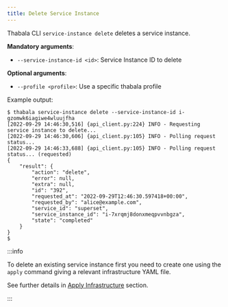 ```yaml
---
title: Delete Service Instance
---
```


Thabala CLI `service-instance delete` deletes a service instance.

**Mandatory arguments**:

* `--service-instance-id <id>`: Service Instance ID to delete

**Optional arguments**:

* `--profile <profile>`: Use a specific thabala profile

Example output:

```shell
$ thabala service-instance delete --service-instance-id i-gzomwk6iagiwe4wluujfha
[2022-09-29 14:46:30,516] {api_client.py:224} INFO - Requesting service instance to delete...
[2022-09-29 14:46:30,606] {api_client.py:105} INFO - Polling request status... 
[2022-09-29 14:46:33,688] {api_client.py:105} INFO - Polling request status... (requested)
{
    "result": {
        "action": "delete",
        "error": null,
        "extra": null,
        "id": "392",
        "requested_at": "2022-09-29T12:46:30.597418+00:00",
        "requested_by": "alice@example.com",
        "service_id": "superset",
        "service_instance_id": "i-7xrqmj8donxmeqpvvnbgza",
        "state": "completed"
    }
}
$
```

:::info

To delete an existing service instance first you need to create one using
the `apply` command giving a relevant infrastructure YAML file.

See further details in [Apply Infrastructure](infra-apply.md) section.

:::
